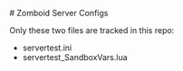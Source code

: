 ﻿﻿# Zomboid Server Configs

Only these two files are tracked in this repo:
 - servertest.ini
 - servertest_SandboxVars.lua
